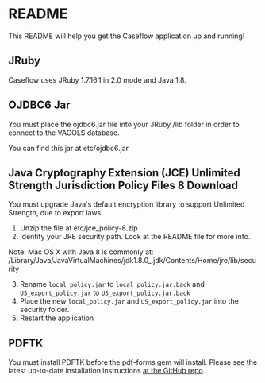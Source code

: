 # README

This README will help you get the Caseflow application up and running!

## JRuby

Caseflow uses JRuby 1.7.16.1 in 2.0 mode and Java 1.8.


## OJDBC6 Jar

You must place the ojdbc6.jar file into your JRuby /lib folder in order to connect to the VACOLS database.

You can find this jar at etc/ojdbc6.jar

## Java Cryptography Extension (JCE) Unlimited Strength Jurisdiction Policy Files 8 Download

You must upgrade Java's default encryption library to support Unlimited Strength, due to export laws.

1. Unzip the file at etc/jce_policy-8.zip
2. Identify your JRE security path.  Look at the README file for more info.

Note: Mac OS X with Java 8 is commonly at: /Library/Java/JavaVirtualMachines/jdk1.8.0_<PATCH VERSION>.jdk/Contents/Home/jre/lib/security

3. Rename `local_policy.jar` to `local_policy.jar.back` and `US_export_policy.jar` to `US_export_policy.jar.back`
4. Place the new `local_policy.jar` and `US_export_policy.jar` into the security folder.
5. Restart the application

## PDFTK

You must install PDFTK before the pdf-forms gem will install.  Please see the latest up-to-date installation instructions [at the GitHub repo](https://github.com/jkraemer/pdf-forms#installation).

